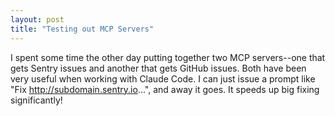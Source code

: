 ```yaml
---
layout: post
title: "Testing out MCP Servers"
---
```


I spent some time the other day putting together two MCP servers--one that gets Sentry issues and another that gets GitHub issues. Both have been very useful when working with Claude Code. I can just issue a prompt like "Fix http://subdomain.sentry.io...", and away it goes. It speeds up big fixing significantly!
